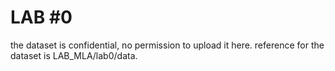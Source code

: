 # LAB #0

the dataset is confidential, no permission to upload it  here.
reference for the dataset is LAB_MLA/lab0/data.